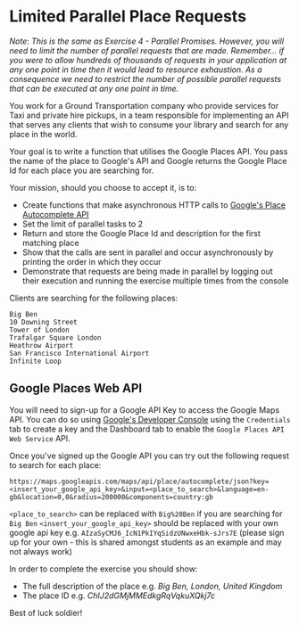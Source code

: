 # Limited Parallel Place Requests

*Note*: _This is the same as Exercise 4 - Parallel Promises. However, you will need to limit the number of parallel requests that are made.
Remember... if you were to allow hundreds of thousands of requests in your application at any one point in time then it would lead to resource exhaustion. As a consequence we need to restrict the number of possible parallel requests that can be executed at any one point in time._  

You work for a Ground Transportation company who provide services for Taxi and private hire pickups, in a team responsible for implementing an API that serves any clients that wish to consume your library and search for any place in the world.

Your goal is to write a function that utilises the Google Places API. You pass the name of the place to Google's API and Google returns the Google Place Id for each place you are searching for.

Your mission, should you choose to accept it, is to:

* Create functions that make asynchronous HTTP calls to [Google's Place Autocomplete API](https://developers.google.com/places/web-service/autocomplete)
* Set the limit of parallel tasks to 2
* Return and store the Google Place Id and description for the first matching place
* Show that the calls are sent in parallel and occur asynchronously by printing the order in which they occur
* Demonstrate that requests are being made in parallel by logging out their execution and running the exercise multiple times from the console

Clients are searching for the following places:

```
Big Ben
10 Downing Street
Tower of London
Trafalgar Square London
Heathrow Airport
San Francisco International Airport
Infinite Loop
```

## Google Places Web API

You will need to sign-up for a Google API Key to access the Google Maps API.
You can do so using [Google's Developer Console](https://console.developers.google.com]) using the `Credentials` tab to create a key and the Dashboard tab to enable the `Google Places API Web Service` API.

Once you've signed up the Google API you can try out the following request to search for each place:

```
https://maps.googleapis.com/maps/api/place/autocomplete/json?key=<insert_your_google_api_key>&input=<place_to_search>&language=en-gb&location=0,0&radius=200000&components=country:gb
```

`<place_to_search>` can be replaced with `Big%20Ben` if you are searching for `Big Ben`
`<insert_your_google_api_key>` should be replaced with your own google api key e.g. `AIzaSyCMJ6_IcN1PkIYqSidzUNwxeHbk-sJrs7E` (please sign up for your own - this is shared amongst students as an example and may not always work)

In order to complete the exercise you should show:

* The full description of the place e.g. _Big Ben, London, United Kingdom_
* The place ID e.g. _ChIJ2dGMjMMEdkgRqVqkuXQkj7c_ 

Best of luck soldier!
  
